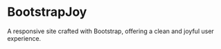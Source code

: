 # BootstrapJoy
A responsive site crafted with Bootstrap, offering a clean and joyful user experience.
